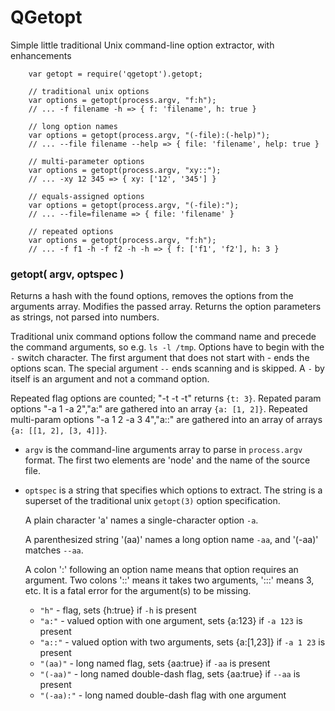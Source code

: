QGetopt
=======

Simple little traditional Unix command-line option extractor, with enhancements

        var getopt = require('qgetopt').getopt;

        // traditional unix options
        var options = getopt(process.argv, "f:h");
        // ... -f filename -h => { f: 'filename', h: true }

        // long option names
        var options = getopt(process.argv, "(-file):(-help)");
        // ... --file filename --help => { file: 'filename', help: true }

        // multi-parameter options
        var options = getopt(process.argv, "xy::");
        // ... -xy 12 345 => { xy: ['12', '345'] }

        // equals-assigned options
        var options = getopt(process.argv, "(-file):");
        // ... --file=filename => { file: 'filename' }

        // repeated options
        var options = getopt(process.argv, "f:h");
        // ... -f f1 -h -f f2 -h -h => { f: ['f1', 'f2'], h: 3 }


### getopt( argv, optspec )

Returns a hash with the found options, removes the options from the
arguments array.  Modifies the passed array.  Returns the option
parameters as strings, not parsed into numbers.

Traditional unix command options follow the command name and precede the
command arguments, so e.g. `ls -l /tmp`.  Options have to begin with the `-`
switch character.  The first argument that does not start with - ends
the options scan.  The special argument `--` ends scanning and is skipped.
A `-` by itself is an argument and not a command option.

Repeated flag options are counted; "-t -t -t" returns `{t: 3}`.
Repated param options "-a 1 -a 2","a:" are gathered into an array `{a: [1, 2]}`.
Repeated multi-param options "-a 1 2 -a 3 4","a::" are gathered into an
array of arrays `{a: [[1, 2], [3, 4]]}`.

- `argv` is the command-line arguments array to parse in `process.argv`
  format.  The first two elements are 'node' and the name of the source file.

- `optspec` is a string that specifies which options to extract.  The string
  is a superset of the traditional unix `getopt(3)` option specification.

  A plain character 'a' names a single-character option `-a`.

  A parenthesized string '(aa)' names a long option name `-aa`, and '(-aa)'
  matches `--aa`.

  A colon ':' following an option name means that option requires an argument.
  Two colons '::' means it takes two arguments, ':::' means 3, etc.  It is a
  fatal error for the argument(s) to be missing.

  - `"h"` - flag, sets {h:true} if `-h` is present
  - `"a:"` - valued option with one argument, sets {a:123} if `-a 123` is present
  - `"a::"` - valued option with two arguments, sets {a:[1,23]} if `-a 1 23` is present
  - `"(aa)"` - long named flag, sets {aa:true} if `-aa` is present
  - `"(-aa)"` - long named double-dash flag, sets {aa:true} if `--aa` is present
  - `"(-aa):"` - long named double-dash flag with one argument
